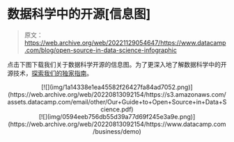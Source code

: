 # 数据科学中的开源[信息图]

> 原文：<https://web.archive.org/web/20221129054647/https://www.datacamp.com/blog/open-source-in-data-science-infographic>

点击下图下载我们关于数据科学开源的信息图。为了更深入地了解数据科学中的开源技术，[探索我们的独家指南](https://web.archive.org/web/20220813092154/https://www.datacamp.com/resources/whitepapers/our-guide-to-open-source-in-data-science)。

<center>[![](img/1a14338e1ea45582f26427fa84ad7052.png)](https://web.archive.org/web/20220813092154/https://s3.amazonaws.com/assets.datacamp.com/email/other/Our+Guide+to+Open+Source+in+Data+Science.pdf)</center>

<center>[![](img/0594eeb756db55d39a77d69f245e3a9e.png)](https://web.archive.org/web/20220813092154/https://www.datacamp.com/business/demo)</center>